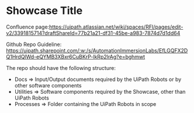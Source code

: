 # Showcase Title

Confluence page:https://uipath.atlassian.net/wiki/spaces/RFI/pages/edit-v2/3391815714?draftShareId=77b21a21-df31-45be-a983-7874d7d1dd64


Github Repo Guideline:
https://uipath.sharepoint.com/:w:/s/AutomationImmersionLabs/EfLGQFX2DQ1HrdQlWd-eQYMB3XBxr6CuBKrP-lkRp2lrAg?e=bghmwt 

The repo should have the following structure:
- Docs => Input/Output documents required by the UiPath Robots or by other software components
- Utilities => Software components required by the Showcase, other than UiPath Robots
- Processes => Folder containing the UiPath Robots in scope
